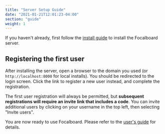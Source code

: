```yaml
---
title: "Server Setup Guide"
date: "2021-01-21T12:01:23-04:00"
section: "guide"
weight: 1
---
```


If you haven't already, first follow the [install guide](/download/personal-edition/ubuntu/#install-focalboard) to install the Focalboard server.

## Registering the first user

After installing the server, open a browser to the domain you used (or `http://localhost:8000` for local installs). You should be redirected to the login screen. Click the link to register a new user instead, and complete the registration.

The first user registration will always be permitted, but **subsequent registrations will require an invite link that includes a code**. You can invite additional users by clicking on your username in the top left, then selecting "Invite users".

You are now ready to use Focalboard. Please refer to the [user's guide](../user/) for details.

